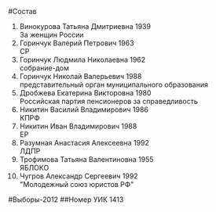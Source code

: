 #Состав
1. Винокурова Татьяна Дмитриевна 1939   
    За женщин России
2. Горинчук Валерий Петрович 1963   
    СР
3. Горинчук Людмила Николаевна 1962   
    собрание-дом
4. Горинчук Николай Валерьевич 1988   
    представительный орган муниципального образования
5. Дробжева Екатерина Викторовна 1980   
    Российская партия пенсионеров за справедливость
6. Никитин Василий Владимирович 1986   
    КПРФ
7. Никитин Иван Владимирович 1988   
    ЕР
8. Разумная Анастасия Алексеевна 1992   
    ЛДПР
9. Трофимова Татьяна Валентиновна 1955   
    ЯБЛОКО
10. Чугров Александр Сергеевич 1992   
    "Молодежный союз юристов РФ"

#Выборы-2012
##Номер УИК
1413